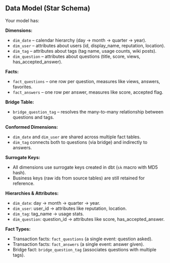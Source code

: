 ## Data Model (Star Schema)

Your model has:

**Dimensions:**
- `dim_date` – calendar hierarchy (day → month → quarter → year).
- `dim_user` – attributes about users (id, display_name, reputation, location).
- `dim_tag` – attributes about tags (tag name, usage counts, wiki posts).
- `dim_question` – attributes about questions (title, score, views, has_accepted_answer).

**Facts:**
- `fact_questions` – one row per question, measures like views, answers, favorites.
- `fact_answers` – one row per answer, measures like score, accepted flag.

**Bridge Table:**
- `bridge_question_tag` – resolves the many-to-many relationship between questions and tags.

**Conformed Dimensions:**
- `dim_date` and `dim_user` are shared across multiple fact tables.
- `dim_tag` connects both to questions (via bridge) and indirectly to answers.

**Surrogate Keys:**
- All dimensions use surrogate keys created in dbt (`sk` macro with MD5 hash).
- Business keys (raw ids from source tables) are still retained for reference.

**Hierarchies & Attributes:**
- `dim_date`: day → month → quarter → year.
- `dim_user`: user_id → attributes like reputation, location.
- `dim_tag`: tag_name → usage stats.
- `dim_question`: question_id → attributes like score, has_accepted_answer.

**Fact Types:**
- Transaction facts: `fact_questions` (a single event: question asked).
- Transaction facts: `fact_answers` (a single event: answer given).
- Bridge fact: `bridge_question_tag` (associates questions with multiple tags).
